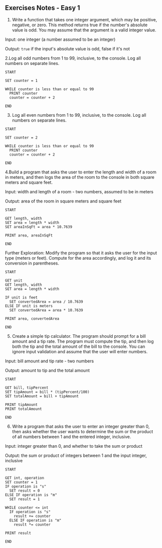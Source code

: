 ## Exercises Notes - Easy 1 ##

1. Write a function that takes one integer argument, which may be positive, negative, or zero. This method returns true if the number's absolute value is odd. You may assume that the argument is a valid integer value.

Input: one integer (a number assumed to be an integer)

Output: `true` if the input's absolute value is odd, false if it's not

2.Log all odd numbers from 1 to 99, inclusive, to the console. Log all numbers on separate lines.

```
START

SET counter = 1

WHILE counter is less than or equal to 99
  PRINT counter
  counter = counter + 2

END
```

3. Log all even numbers from 1 to 99, inclusive, to the console. Log all numbers on separate lines.

```
START

SET counter = 2

WHILE counter is less than or equal to 99
  PRINT counter
  counter = counter + 2

END
```

4.Build a program that asks the user to enter the length and width of a room in meters, and then logs the area of the room to the console in both square meters and square feet.

Input: width and length of a room - two numbers, assumed to be in meters

Output: area of the room in square meters and square feet

```
START

GET length, width
SET area = length * width
SET areaInSqFt = area * 10.7639

PRINT area, areaInSqFt

END
```

Further Exploration: Modify the program so that it asks the user for the input type (meters or feet). Compute for the area accordingly, and log it and its conversion in parentheses.

```
START

GET unit
GET length, width
SET area = length * width

IF unit is feet
  SET convertedArea = area / 10.7639
ELSE IF unit is meters
  SET convertedArea = area * 10.7639

PRINT area, convertedArea

END
```

5. Create a simple tip calculator. The program should prompt for a bill amount and a tip rate. The program must compute the tip, and then log both the tip and the total amount of the bill to the console. You can ignore input validation and assume that the user will enter numbers.

Input: bill amount and tip rate - two numbers

Output: amount to tip and the total amount

```
START

GET bill, tipPercent
SET tipAmount = bill * (tipPercent/100)
SET totalAmount = bill + tipAmount

PRINT tipAmount
PRINT totalAmount

END
```

6. Write a program that asks the user to enter an integer greater than 0, then asks whether the user wants to determine the sum or the product of all numbers between 1 and the entered integer, inclusive.

Input: integer greater than 0, and whether to take the sum or product

Output: the sum or product of integers between 1 and the input integer, inclusive

```
START

GET int, operation
SET counter = 1
IF operation is "s"
  SET result = 0
ELSE IF operation is "m"
  SET result = 1

WHILE counter <= int
  IF operation is "s"
    result += counter
  ELSE IF operation is "m"
    result *= counter

PRINT result

END
```